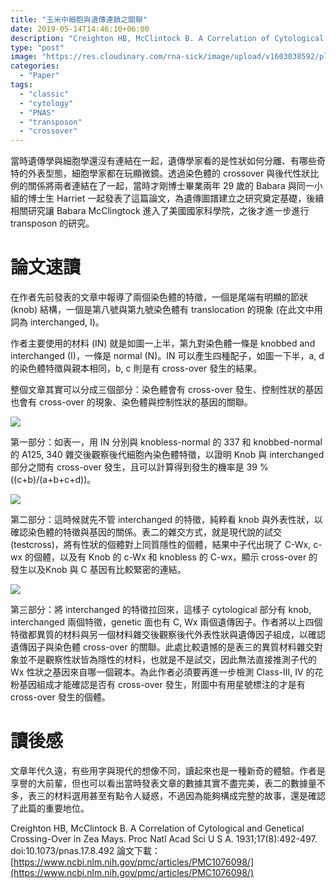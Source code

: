 ```yaml
---
title: "玉米中細胞與遺傳連鎖之關聯"
date: 2019-05-14T14:46:10+06:00
description: "Creighton HB, McClintock B. A Correlation of Cytological and Genetical Crossing-Over in Zea Mays. Proc Natl Acad Sci U S A. 1931;17(8):492-497. doi:10.1073/pnas.17.8.492"
type: "post"
image: "https://res.cloudinary.com/rna-sick/image/upload/v1603038592/plantgenetics/01/1_s6vxxq.png"
categories:
  - "Paper"
tags:
  - "classic"
  - "cytology"
  - "PNAS"
  - "transposon"
  - "crossover"
---
```


當時遺傳學與細胞學還沒有連結在一起，遺傳學家看的是性狀如何分離、有哪些奇特的外表型態，細胞學家都在玩顯微鏡。透過染色體的 crossover 與後代性狀比例的關係將兩者連結在了一起，當時才剛博士畢業兩年 29 歲的 Babara 與同一小組的博士生 Harriet 一起發表了這篇論文，為遺傳圖譜建立之研究奠定基礎，後續相關研究讓 Babara McClingtock 進入了美國國家科學院，之後才進一步進行 transposon 的研究。

# 論文速讀

在作者先前發表的文章中報導了兩個染色體的特徵，一個是尾端有明顯的節狀 (knob) 結構，一個是第八號與第九號染色體有 translocation 的現象 (在此文中用詞為 interchanged, I)。

作者主要使用的材料 (IN) 就是如圖一上半，第九對染色體一條是 knobbed and interchanged (I)，一條是 normal (N)。IN 可以產生四種配子，如圖一下半，a, d 的染色體特徵與親本相同，b, c 則是有 cross-over 發生的結果。

整個文章其實可以分成三個部分：染色體會有 cross-over 發生、控制性狀的基因也會有 cross-over 的現象、染色體與控制性狀的基因的關聯。

![](https://res.cloudinary.com/rna-sick/image/upload/v1603038592/plantgenetics/01/2_fbsfzl.png)

第一部分：如表一，用 IN 分別與 knobless-normal 的 337 和 knobbed-normal 的 A125, 340 雜交後觀察後代細胞內染色體特徵，以證明 Knob 與 interchanged 部分之間有 cross-over 發生，且可以計算得到發生的機率是 39 % ((c+b)/(a+b+c+d))。

![](https://res.cloudinary.com/rna-sick/image/upload/v1603038593/plantgenetics/01/3_df0nox.png)

第二部分：這時候就先不管 interchanged 的特徵，純粹看 knob 與外表性狀，以確認染色體的特徵與基因的關係。表二的雜交方式，就是現代說的試交 (testcross)，將有性狀的個體對上同質隱性的個體，結果中子代出現了 C-Wx, c-wx 的個體，以及有 Knob 的 c-Wx 和 knobless 的 C-wx，顯示 cross-over 的發生以及Knob 與 C 基因有比較緊密的連結。

![](https://res.cloudinary.com/rna-sick/image/upload/v1603038593/plantgenetics/01/4_mq1ixv.png)

第三部分：將 interchanged 的特徵拉回來，這樣子 cytological 部分有 knob, interchanged 兩個特徵，genetic 面也有 C, Wx 兩個遺傳因子。作者將以上四個特徵都異質的材料與另一個材料雜交後觀察後代外表性狀與遺傳因子組成，以確認遺傳因子與染色體 cross-over 的關聯。此處比較遺憾的是表三的異質材料雜交對象並不是觀察性狀皆為隱性的材料，也就是不是試交，因此無法直接推測子代的 Wx 性狀之基因來自哪一個親本。為此作者必須要再進一步檢測 Class-III, IV 的花粉基因組成才能確認是否有 cross-over 發生，附圖中有用星號標注的才是有 cross-over 發生的個體。

# 讀後感

文章年代久遠，有些用字與現代的想像不同，讀起來也是一種新奇的體驗。作者是享譽的大前輩，但也可以看出當時發表文章的數據其實不盡完美，表二的數據量不多，表三的材料選用甚至有點令人疑惑，不過因為能夠構成完整的故事，還是確認了此篇的重要地位。

Creighton HB, McClintock B. A Correlation of Cytological and Genetical Crossing-Over in Zea Mays. Proc Natl Acad Sci U S A. 1931;17(8):492-497. doi:10.1073/pnas.17.8.492
論文下載：[https://www.ncbi.nlm.nih.gov/pmc/articles/PMC1076098/](https://www.ncbi.nlm.nih.gov/pmc/articles/PMC1076098/)
